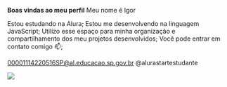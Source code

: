 **Boas vindas ao meu perfil**
Meu nome é Igor 

Estou estudando na Alura;
Estou me desenvolvendo na linguagem JavaScript;
Utilizo esse espaço para minha organização e compartilhamento dos meu projetos desenvolvidos;
Você pode entrar em contato comigo 📫;

00001114220516SP@al.educacao.sp.gov.br
@alurastartestudante

![](https://media.giphy.com/media/Z5xk7fGO5FjjTElnpT/giphy.gif?cid=82a1493bb814clhl41f0x2souft9dtkj59fqixbvtsro7bpv&ep=v1_gifs_trending&rid=giphy.gif&ct=g)
